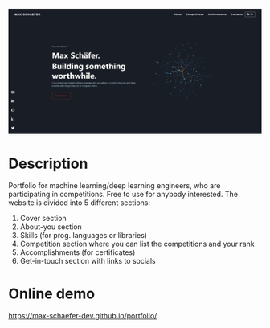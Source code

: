 ![cover screenshot](/img/portfolio-screenshot.JPG)

# Description
Portfolio for machine learning/deep learning engineers, who are participating in competitions. Free to use for anybody interested.
The website is divided into 5 different sections:
1. Cover section
2. About-you section 
3. Skills (for prog. languages or libraries)
4. Competition section where you can list the competitions and your rank
5. Accomplishments (for certificates)
6. Get-in-touch section with links to socials

# Online demo
https://max-schaefer-dev.github.io/portfolio/
